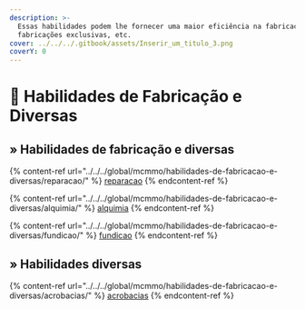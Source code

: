 ```yaml
---
description: >-
  Essas habilidades podem lhe fornecer uma maior eficiência na fabricação,
  fabricações exclusivas, etc.
cover: ../../../.gitbook/assets/Inserir_um_titulo_3.png
coverY: 0
---
```


# 🔨 Habilidades de Fabricação e Diversas

## » Habilidades de fabricação e diversas

{% content-ref url="../../../global/mcmmo/habilidades-de-fabricacao-e-diversas/reparacao/" %}
[reparacao](../../../global/mcmmo/habilidades-de-fabricacao-e-diversas/reparacao/)
{% endcontent-ref %}

{% content-ref url="../../../global/mcmmo/habilidades-de-fabricacao-e-diversas/alquimia/" %}
[alquimia](../../../global/mcmmo/habilidades-de-fabricacao-e-diversas/alquimia/)
{% endcontent-ref %}

{% content-ref url="../../../global/mcmmo/habilidades-de-fabricacao-e-diversas/fundicao/" %}
[fundicao](../../../global/mcmmo/habilidades-de-fabricacao-e-diversas/fundicao/)
{% endcontent-ref %}

## » Habilidades diversas

{% content-ref url="../../../global/mcmmo/habilidades-de-fabricacao-e-diversas/acrobacias/" %}
[acrobacias](../../../global/mcmmo/habilidades-de-fabricacao-e-diversas/acrobacias/)
{% endcontent-ref %}
